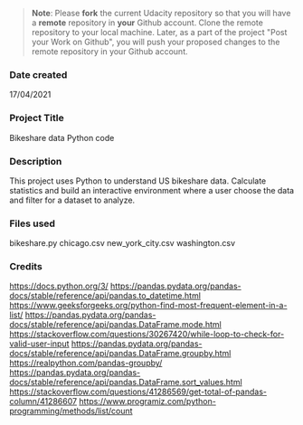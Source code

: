 >**Note**: Please **fork** the current Udacity repository so that you will have a **remote** repository in **your** Github account. Clone the remote repository to your local machine. Later, as a part of the project "Post your Work on Github", you will push your proposed changes to the remote repository in your Github account.

### Date created
17/04/2021

### Project Title
Bikeshare data Python code

### Description
This project uses Python to understand US bikeshare data. Calculate statistics and build an interactive environment where a user choose the data and filter for a dataset to analyze.

### Files used
bikeshare.py
chicago.csv
new_york_city.csv
washington.csv

### Credits
https://docs.python.org/3/
https://pandas.pydata.org/pandas-docs/stable/reference/api/pandas.to_datetime.html
https://www.geeksforgeeks.org/python-find-most-frequent-element-in-a-list/
https://pandas.pydata.org/pandas-docs/stable/reference/api/pandas.DataFrame.mode.html
https://stackoverflow.com/questions/30267420/while-loop-to-check-for-valid-user-input
https://pandas.pydata.org/pandas-docs/stable/reference/api/pandas.DataFrame.groupby.html
https://realpython.com/pandas-groupby/
https://pandas.pydata.org/pandas-docs/stable/reference/api/pandas.DataFrame.sort_values.html
https://stackoverflow.com/questions/41286569/get-total-of-pandas-column/41286607
https://www.programiz.com/python-programming/methods/list/count

